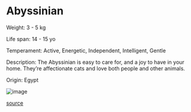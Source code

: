 # Abyssinian

Weight: 3 - 5 kg

Life span: 14 - 15 yo

Temperament: Active, Energetic, Independent, Intelligent, Gentle

Description: The Abyssinian is easy to care for, and a joy to have in your home. They’re affectionate cats and love both people and other animals.

Origin: Egypt

![image](https://cdn2.thecatapi.com/images/0XYvRd7oD.jpg)

[source](https://api.thecatapi.com/v1/breeds/abys)
